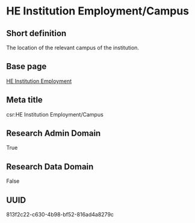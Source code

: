 # HE Institution Employment/Campus
## Short definition
The location of the relevant campus of the institution.
## Base page
[HE Institution Employment](https://github.com/EuroCRIS/CASRAI-Dictionairies/blob/main/Objects/HE%20Institution%20Employment.md)
## Meta title
csr:HE Institution Employment/Campus
## Research Admin Domain
True
## Research Data Domain
False
## UUID
813f2c22-c630-4b98-bf52-816ad4a8279c
